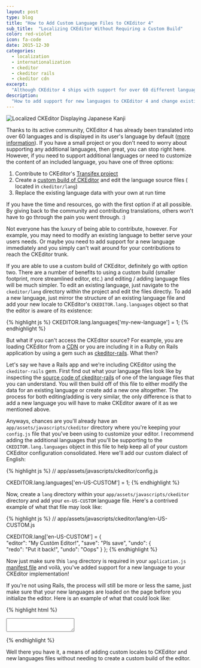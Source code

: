 ```yaml
---
layout: post
type: blog
title: "How to Add Custom Language Files to CKEditor 4"
sub_title:  "Localizing CKEditor Without Requiring a Custom Build"
color: red-violet
icon: fa-code
date: 2015-12-30
categories:
  - localization
  - internationalization
  - ckeditor
  - ckeditor rails
  - ckeditor cdn
excerpt:
  "Although CKEditor 4 ships with support for over 60 different language variants, you may find yourself needing to add a 61st.  Or maybe while localizing your application you've found that you need to tweak the phrasing for an existing locale.  Here's how to add support for new languages to CKEditor and modify existing translations without needing to generate a custom build."
description:
  "How to add support for new languages to CKEditor 4 and change existing translations without generating a custom build."
---
```


<div><img src="https://s3.amazonaws.com/stuff.downey.io/images/localized-ckeditor.png" alt="Localized CKEditor Displaying Japanese Kanji"></div>

Thanks to its active community, CKEditor 4 has already been translated into over 60 languages and is displayed in its user's language by default ([more information](http://docs.ckeditor.com/#!/guide/dev_uilanguage)).  If you have a small project or you don't need to worry about supporting any additional languages, then great, you can stop right here.  However, if you need to support additional languages or need to customize the content of an included language, you have one of three options:

1. Contribute to CKEditor's [Transifex project](https://www.transifex.com/ckeditor/ckeditor/)
2. Create a [custom build of CKEditor](http://ckeditor.com/builder) and edit the language source files ( located in `ckeditor/lang`)
3. Replace the existing language data with your own at run time

If you have the time and resources, go with the first option if at all possible.  By giving back to the community and contributing translations, others won't have to go through the pain you went through. :)

Not everyone has the luxury of being able to contribute, however. For example, you may need to modify an existing language to better serve your users needs. Or maybe you need to add support for a new language immediately and you simply can't wait around for your contributions to reach the CKEditor trunk.  

If you are able to use a custom build of CKEditor, definitely go with option two.  There are a number of benefits to using a custom build (smaller footprint, more streamlined editor, etc.) and editing / adding language files will be much simpler.  To edit an existing language, just navigate to the `ckeditor/lang` directory within the project and edit the files directly.  To add a new language, just mirror the structure of an existing language file and add your new locale to CKEditor's `CKEDITOR.lang.languages` object so that the editor is aware of its existence:

{% highlight js %}
CKEDITOR.lang.languages['my-new-language'] = 1;
{% endhighlight %}

But what if you can't access the CKEditor source?  For example, you are loading CKEditor from a [CDN](https://cdn.ckeditor.com/) or you are including it in a Ruby on Rails application by using a gem such as [ckeditor-rails](https://github.com/tsechingho/ckeditor-rails).  What then?

Let's say we have a Rails app and we're including CKEditor using the `ckeditor-rails` gem.  First find out what your language files look like by inspecting the [source code of ckeditor-rails](https://github.com/tsechingho/ckeditor-rails/blob/master/vendor/assets/javascripts/ckeditor/lang/en.js) of one of the language files that you can understand.  You will then build off of this file to either modify the data for an existing language or create add a new one altogether.  The process for both editing/adding is very similar, the only difference is that to add a new language you will have to make CKEditor aware of it as we mentioned above.

Anyways, chances are you'll already have an `app/assets/javascripts/ckeditor` directory where you're keeping your `config.js` file that you've been using to customize your editor.  I recommend adding the additional languages that you'll be supporting to the `CKEDITOR.lang.languages` object in this file to help keep all of your custom CKEditor configuration consolidated.  Here we'll add our custom dialect of English:

{% highlight js %}
// app/assets/javascripts/ckeditor/config.js

CKEDITOR.lang.languages['en-US-CUSTOM'] = 1;
{% endhighlight %}

Now, create a `lang` directory within your `app/assets/javascripts/ckeditor` directory and add your `en-US-CUSTOM` language file.  Here's a contrived example of what that file may look like:

{% highlight js %}
// app/assets/javascripts/ckeditor/lang/en-US-CUSTOM.js

CKEDITOR.lang['en-US-CUSTOM'] = {  
  "editor": "My Custöm Editor!",
  "save": "Pls save",
  "undo": {  
    "redo": "Put it back!",
    "undo": "Oops"
  }
};
{% endhighlight %}

Now just make sure this `lang` directory is required in your `application.js` [manifest file](http://guides.rubyonrails.org/asset_pipeline.html#manifest-files-and-directives) and voilà, you've added support for a new language to your CKEditor implementation!

If you're not using Rails, the process will still be more or less the same, just make sure that your new languages are loaded on the page before you initialize the editor.  Here is an example of what that could look like:

{% highlight html %}
<!DOCTYPE html>
<html>
  <head>
    <meta charset="utf-8">
    <title>My Localized CKEditor</title>
    <script src="https://cdn.ckeditor.com/4.5.6/basic/ckeditor.js"></script>
    <script src="https://assets.example.com/ckeditor/config.js"></script>
    <script src="https://assets.example.com/ckeditor/lang/en-US-CUSTOM.js"></script>
  </head>

  <body>
    <form>
      <textarea name="localized-editor"></textarea>
    </form>
    <script>
        CKEDITOR.replace('localized-editor');
    </script>
  </body>
</html>
{% endhighlight %}

Well there you have it, a means of adding custom locales to CKEditor and new languages files without needing to create a custom build of the editor.

